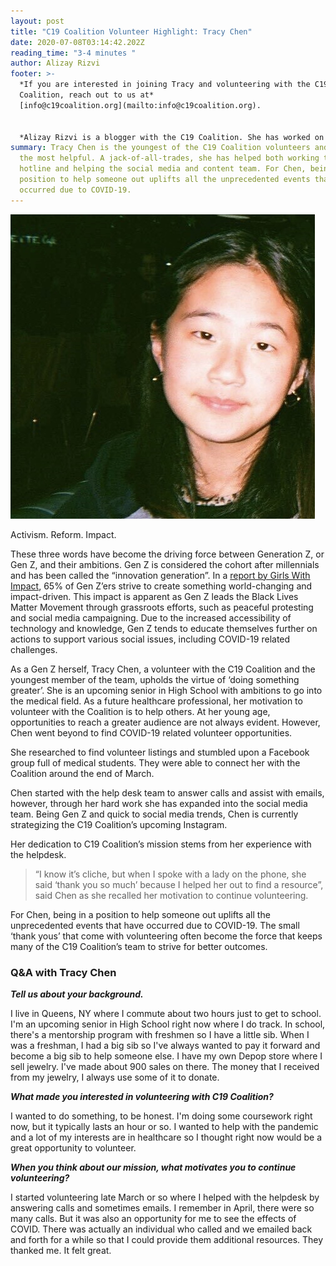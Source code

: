 ```yaml
---
layout: post
title: "C19 Coalition Volunteer Highlight: Tracy Chen"
date: 2020-07-08T03:14:42.202Z
reading_time: "3-4 minutes "
author: Alizay Rizvi
footer: >-
  *If you are interested in joining Tracy and volunteering with the C19
  Coalition, reach out to us at*
  [info@c19coalition.org](mailto:info@c19coalition.org).


  *Alizay Rizvi is a blogger with the C19 Coalition. She has worked on health equity programs, including at the American Heart Association, to increase diversity in the health and social justice sector and aid in finding solutions to lessen health disparities and inequities in the United States. As a young professional, she is passionate about educating and empowering her generation to become agents of change. You can find her on [LinkedIn](https://www.linkedin.com/in/alizayrizvi/).*
summary: Tracy Chen is the youngest of the C19 Coalition volunteers and one of
  the most helpful. A jack-of-all-trades, she has helped both working the
  hotline and helping the social media and content team. For Chen, being in a
  position to help someone out uplifts all the unprecedented events that have
  occurred due to COVID-19.
---
```

![](/assets/uploads/img_3251-2.jpg)

Activism. Reform. Impact.

These three words have become the driving force between Generation Z, or Gen Z, and their ambitions. Gen Z is considered the cohort after millennials and has been called the “innovation generation”. In a [report by Girls With Impact](https://drive.google.com/file/d/1l1sA333bB406n0Grw4W7Mc6jGrErnOsm/view), 65% of Gen Z’ers strive to create something world-changing and impact-driven. This impact is apparent as Gen Z leads the Black Lives Matter Movement through grassroots efforts, such as peaceful protesting and social media campaigning. Due to the increased accessibility of technology and knowledge, Gen Z tends to educate themselves further on actions to support various social issues, including COVID-19 related challenges.

As a Gen Z herself, Tracy Chen, a volunteer with the C19 Coalition and the youngest member of the team, upholds the virtue of ‘doing something greater’. She is an upcoming senior in High School with ambitions to go into the medical field. As a future healthcare professional, her motivation to volunteer with the Coalition is to help others. At her young age, opportunities to reach a greater audience are not always evident. However, Chen went beyond to find COVID-19 related volunteer opportunities.

She researched to find volunteer listings and stumbled upon a Facebook group full of medical students. They were able to connect her with the Coalition around the end of March.

Chen started with the help desk team to answer calls and assist with emails, however, through her hard work she has expanded into the social media team. Being Gen Z and quick to social media trends, Chen is currently strategizing the C19 Coalition’s upcoming Instagram.

Her dedication to C19 Coalition’s mission stems from her experience with the helpdesk.

> “I know it’s cliche, but when I spoke with a lady on the phone, she said ‘thank you so much’ because I helped her out to find a resource”, said Chen as she recalled her motivation to continue volunteering.

For Chen, being in a position to help someone out uplifts all the unprecedented events that have occurred due to COVID-19. The small ‘thank yous’ that come with volunteering often become the force that keeps many of the C19 Coalition’s team to strive for better outcomes.

### Q&A with Tracy Chen

***Tell us about your background.***

I live in Queens, NY where I commute about two hours just to get to school. I'm an upcoming senior in High School right now where I do track. In school, there's a mentorship program with freshmen so I have a little sib. When I was a freshman, I had a big sib so I've always wanted to pay it forward and become a big sib to help someone else. I have my own Depop store where I sell jewelry. I've made about 900 sales on there. The money that I received from my jewelry, I always use some of it to donate. 

***What made you interested in volunteering with C19 Coalition?***

I wanted to do something, to be honest. I'm doing some coursework right now, but it typically lasts an hour or so. I wanted to help with the pandemic and a lot of my interests are in healthcare so I thought right now would be a great opportunity to volunteer. 

***When you think about our mission, what motivates you to continue volunteering?***

I started volunteering late March or so where I helped with the helpdesk by answering calls and sometimes emails. I remember in April, there were so many calls. But it was also an opportunity for me to see the effects of COVID. There was actually an individual who called and we emailed back and forth for a while so that I could provide them additional resources. They thanked me. It felt great.